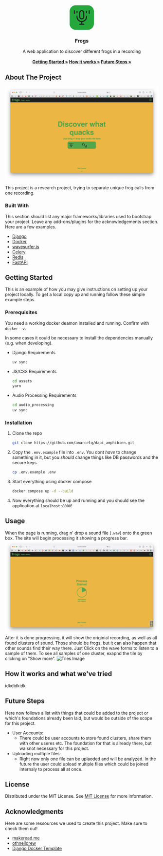 
<br/>
<div align="center">
<a href="https://github.com/amarcelq/dapi_amphibien/">
<img src="docs/pics/frog_symbol.png" alt="Logo" width="80" height="80">
</a>
<h3 align="center">Frogs</h3>
<p align="center">
A web application to discover different frogs in a recording
<br/>
<br/>
<a href="#getting-started"><strong>Getting Started »</strong></a>
<a href="#how-it-works-and-what-weve-tried"><strong>How it works »</strong></a>
<a href="#future-steps"><strong>Future Steps »</strong></a>

  


</p>
</div>

## About The Project

![Product Screenshot](docs/pics/app.png)

This project is a research project, trying to separate unique frog calls from one recording. 
### Built With

This section should list any major frameworks/libraries used to bootstrap your project. Leave any add-ons/plugins for the acknowledgements section. Here are a few examples.

- [Django](https://www.djangoproject.com)
- [Docker](https://www.docker.com)
- [wavesurfer.js](https://wavesurfer.xyz)
- [Celery](https://docs.celeryq.dev/en/stable/)
- [Redis](https://redis.io)
- [FastAPI](https://fastapi.tiangolo.com)
## Getting Started

This is an example of how you may give instructions on setting up your project locally.
To get a local copy up and running follow these simple example steps.
### Prerequisites

You need a working docker deamon installed and running. Confirm with `docker -v`.

In some cases it could be necessary to install the dependencies manually (e.g. when developing).

- Django Requirements
  ```sh
  uv sync
  ```
- JS/CSS Requirements
  ```sh
  cd assets
  yarn
  ```
- Audio Processing Requirements
  ```sh
  cd audio_processing
  uv sync
  ```

### Installation

1. Clone the repo
   ```sh
   git clone https://github.com/amarcelq/dapi_amphibien.git
   ```
2. Copy the `.env.example` file into `.env`. You dont _have_ to change something in it, but you _should_ change things like DB passwords and the secure keys.
   ```sh
   cp .env.example .env
   ```
3. Start everything using docker compose
   ```sh
   docker compose up -d --build
   ```
4. Now everything should be up and running and you should see the application at `localhost:8000`!
## Usage

When the page is running, drag n' drop a sound file (`.wav`) onto the green box. The site will begin processing it showing a progress bar. 
![Process Image](docs/pics/progress.png)
After it is done progressing, it will show the originial recording, as well as all found clusters of sound. Those should be frogs, but it can also happen that other sounds find their way there. Just Click on the wave forms to listen to a sample of them. To see all samples of one cluster, exapnd the tile by clicking on "Show more". 
![Tiles Image]()

## How it works and what we've tried
idkdidkidk

## Future Steps
Here now follows a list with things that could be added to the project or which's foundations already been laid, but would be outside of the scope for this project.

- User Accounts:
  - There could be user accounts to store found clusters, share them with other useres etc. The foundation for that is already there, but wa snot necessary for this project.
- Uploading multiple files:
  - Right now only one file can be uplaoded and will be analyzed. In the future the user could upload multiple files which could be joined internaly to process all at once.

## License

Distributed under the MIT License. See [MIT License](https://opensource.org/licenses/MIT) for more information.
## Acknowledgments

Here are some ressources we used to create this project. Make sure to check them out!

- [makeread.me](https://github.com/ShaanCoding/ReadME-Generator)
- [othneildrew](https://github.com/othneildrew/Best-README-Template)
- [Django Docker Template](https://github.com/nickjj/docker-django-example)